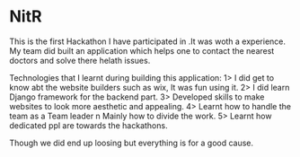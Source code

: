 # NitR
This is the first Hackathon I have participated in .It was woth a experience.
My team did built an application which helps one to contact the nearest doctors and solve there helath issues.



Technologies that I learnt during building this application:
1> I did get to know abt the website builders such as wix, It was fun using it.
2> I did learn Django framework for the backend part.
3> Developed skills to make websites to look more aesthetic and appealing.
4> Learnt how to handle the team as a Team leader n Mainly how to divide the work.
5> Learnt how dedicated ppl are towards the hackathons.


Though we did end up loosing but everything is for a good cause.
